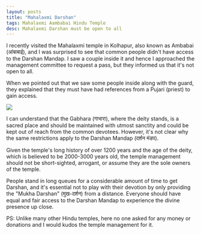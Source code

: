 ```yaml
---
layout: posts
title: "Mahalaxmi Darshan"
tags: Mahalaxmi Aambabai Hindu Temple
desc: Mahalaxmi Darshan must be open to all
---
```


I recently visited the Mahalaxmi temple in Kolhapur, also known as Ambabai
(आंबाबाई), and I was surprised to see that common people didn't have access to
the Darshan Mandap. I saw a couple inside it and hence I approached the management
committee to request a pass, but they informed us that it's not open to all.

When we pointed out that we saw some people inside along with the guard, they
explained that they must have had references from a Pujari (priest) to gain
access.

<a href="/blog/assets/images/AmbabaiTemple.png"> <img src="/blog/assets/images/AmbabaiTemple.png" > </a>

I can understand that the Gabhara (गाभारा), where the deity stands, is a sacred
place and should be maintained with utmost sanctity and could be kept out of
reach from the common devotees. However, it's not clear why the same
restrictions apply to the Darshan Mandap (दर्शन मंडप).


Given the temple's long history of over 1200 years and the age of the deity,
which is believed to be 2000-3000 years old, the temple management should not be
short-sighted, arrogant, or assume they are the sole owners of the temple.

People stand in long queues for a considerable amount of time to get Darshan,
and it's essential not to play with their devotion by only providing the "Mukha
Darshan" (मुख-दर्शन) from a distance. Everyone should have equal and fair access to the
Darshan Mandap to experience the divine presence up close.


PS:
Unlike many other Hindu temples, here no one asked for any money or donations
and I would kudos the temple management for it.

